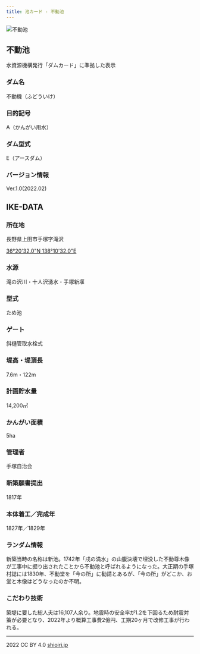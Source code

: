 ```yaml
---
title: 池カード - 不動池
---
```

![不動池](/IMG_4647.jpg) 

## 不動池
水資源機構発行「ダムカード」に準拠した表示

### ダム名
不動機（ふどういけ）

### 目的記号
A（かんがい用水）

### ダム型式
E（アースダム）

### バージョン情報
Ver.1.0(2022.02)

## IKE-DATA

### 所在地
長野県上田市手塚字滝沢

[36°20'32.0"N 138°10'32.0"E](https://goo.gl/maps/xvi3WmNdCzzozhgt6)

### 水源
滝の沢川・十人沢湧水・手塚新堰

### 型式
ため池

### ゲート
斜樋管取水栓式

### 堤高・堤頂長
7.6m・122m

### 計画貯水量
14,200㎥

### かんがい面積
5ha

### 管理者
手塚自治会

### 新築願書提出
1817年

### 本体着工／完成年
1827年／1829年

### ランダム情報
新築当時の名称は新池。1742年「戌の満水」の山腹決壊で埋没した不動尊木像が工事中に掘り出されたことから不動池と呼ばれるようになった。大正期の手塚村誌には1830年、不動堂を「今の所」に勧請とあるが、「今の所」がどこか、お堂と木像はどうなったのか不明。

### こだわり技術
築堤に要した総人夫は16,107人余り。地震時の安全率が1.2を下回るため耐震対策が必要となり、2022年より概算工事費2億円、工期20ヶ月で改修工事が行われる。

---
2022 CC BY 4.0 [shioiri.jp](https://shioiri.jp)